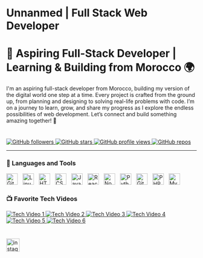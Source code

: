 #  Unnanmed | Full Stack Web Developer
 # 🚀 Aspiring Full-Stack Developer | Learning & Building from Morocco 🌍


 I'm an aspiring full-stack developer from Morocco, building my version of the digital world one step at a time. Every project is crafted from the ground up, from planning and designing to solving real-life problems with code. I’m on a journey to learn, grow, and share my progress as I explore the endless possibilities of web development. Let’s connect and build something amazing together! 🚀
 #
 
<p align="left">
   <a href="https://github.com/unnanmed1?tab=followers">
      <img alt="GitHub followers" title="Follow me on GitHub" src="https://custom-icon-badges.demolab.com/github/followers/unnanmed1?color=236ad3&labelColor=1155ba&style=for-the-badge&logo=person-add&label=Follow&logoColor=white"/>
   </a>
   <a href="https://github.com/unnanmed1?tab=repositories&sort=stargazers">
      <img alt="GitHub stars" title="Total stars on GitHub" src="https://custom-icon-badges.demolab.com/github/stars/unnanmed1?color=55960c&style=for-the-badge&labelColor=488207&logo=star"/>
   </a>
   <a href="https://github.com/unnanmed1">
      <img alt="GitHub profile views" title="Profile views" src="https://komarev.com/ghpvc/?username=unnanmed1&color=yellow&style=for-the-badge"/>
   </a>
   <a href="https://github.com/unnanmed1?tab=repositories">
      <img alt="GitHub repos" title="Total repositories" src="https://custom-icon-badges.demolab.com/github/repos/unnanmed1?color=blue&style=for-the-badge&labelColor=0057b7&logo=book"/>
   </a>
</p>





---

### 🧰 Languages and Tools

<img align="left" alt="Git" width="30px" style="padding-right:10px;" src="https://cdn.jsdelivr.net/gh/devicons/devicon/icons/git/git-original.svg" />
<img align="left" alt="Linux" width="30px" style="padding-right:10px;" src="https://cdn.jsdelivr.net/gh/devicons/devicon/icons/linux/linux-original.svg" />
<img align="left" alt="HTML" width="30px" style="padding-right:10px;" src="https://cdn.jsdelivr.net/gh/devicons/devicon/icons/html5/html5-plain.svg" />
<img align="left" alt="CSS" width="30px" style="padding-right:10px;" src="https://cdn.jsdelivr.net/gh/devicons/devicon/icons/css3/css3-plain.svg" />
<img align="left" alt="JavaScript" width="30px" style="padding-right:10px;" src="https://cdn.jsdelivr.net/gh/devicons/devicon/icons/javascript/javascript-plain.svg" />
<img align="left" alt="React" width="30px" style="padding-right:10px;" src="https://cdn.jsdelivr.net/gh/devicons/devicon/icons/react/react-original.svg" />
<img align="left" alt="NodeJS" width="30px" style="padding-right:10px;" src="https://cdn.jsdelivr.net/gh/devicons/devicon/icons/nodejs/nodejs-original.svg" />
<img align="left" alt="Python" width="30px" style="padding-right:10px;" src="https://cdn.jsdelivr.net/gh/devicons/devicon/icons/python/python-plain.svg" />
<img align="left" alt="GitHub" width="30px" style="padding-right:10px;" src="https://cdn.jsdelivr.net/gh/devicons/devicon/icons/github/github-original.svg" />
<img align="left" alt="PHP" width="30px" style="padding-right:10px;" src="https://cdn.jsdelivr.net/gh/devicons/devicon/icons/php/php-original.svg" />
<img align="left" alt="MySQL" width="30px" style="padding-right:10px;" src="https://cdn.jsdelivr.net/gh/devicons/devicon/icons/mysql/mysql-original.svg" />
<br />

#
<h3>📺 Favorite Tech Videos</h3>

<!-- BEGIN Fav-Yt-Vids -->
<a href="https://www.youtube.com/watch?v=hu-q2zYwEYs">
    <img src="https://ytcards.demolab.com/?id=hu-q2zYwEYs&title=Tech+Video+1&lang=en&background_color=%230d1117&title_color=%23ffffff&stats_color=%23dedede&max_title_lines=2&width=250&border_radius=5" alt="Tech Video 1">
</a>

<a href="https://www.youtube.com/watch?v=Sh6lK57Cuk4">
    <img src="https://ytcards.demolab.com/?id=Sh6lK57Cuk4&title=Tech+Video+2&lang=en&background_color=%230d1117&title_color=%23ffffff&stats_color=%23dedede&max_title_lines=2&width=250&border_radius=5" alt="Tech Video 2">
</a>

<a href="https://www.youtube.com/watch?v=Tn6-PIqc4UM">
    <img src="https://ytcards.demolab.com/?id=Tn6-PIqc4UM&title=Tech+Video+3&lang=en&background_color=%230d1117&title_color=%23ffffff&stats_color=%23dedede&max_title_lines=2&width=250&border_radius=5" alt="Tech Video 3">
</a>

<a href="https://www.youtube.com/watch?v=fqMOX6JJhGo">
    <img src="https://ytcards.demolab.com/?id=fqMOX6JJhGo&title=Tech+Video+4&lang=en&background_color=%230d1117&title_color=%23ffffff&stats_color=%23dedede&max_title_lines=2&width=250&border_radius=5" alt="Tech Video 4">
</a>

<a href="https://www.youtube.com/watch?v=0xMQfnTU6oo">
    <img src="https://ytcards.demolab.com/?id=0xMQfnTU6oo&title=Tech+Video+5&lang=en&background_color=%230d1117&title_color=%23ffffff&stats_color=%23dedede&max_title_lines=2&width=250&border_radius=5" alt="Tech Video 5">
</a>

<a href="https://www.youtube.com/watch?v=RGOj5yH7evk">
    <img src="https://ytcards.demolab.com/?id=RGOj5yH7evk&title=Tech+Video+6&lang=en&background_color=%230d1117&title_color=%23ffffff&stats_color=%23dedede&max_title_lines=2&width=250&border_radius=5" alt="Tech Video 6">
</a>

<!-- END Fav-Yt-Vids -->
#
<!--
<details>
 <summary><h3>🚀 My Projects</h3></summary>

I love building **practical, real-world projects** that solve problems and enhance user experiences. Here are some of my favorite projects that showcase my skills and creativity:  

### 🌐 **[Project Name 1](#)**  
**Tech Stack:** HTML, CSS, JavaScript, React  
A sleek, responsive web application designed to **[describe what it does]**. Features include **[list key features like authentication, API integration, etc.]**.  

### 📊 **[Project Name 2](#)**  
**Tech Stack:** Node.js, Express, MongoDB  
A **[describe what it does]** with a focus on **backend performance, database management, and secure authentication**.  

### 🎨 **[Project Name 3](#)**  
**Tech Stack:** Next.js, Tailwind CSS  
A **modern, interactive website** built to **[describe purpose]** with **optimized performance and great UX/UI design**.  

I'm always working on new ideas and refining my skills. Stay tuned for more!  
</details>
-->
  <a href="https://www.instagram.com/rida_unn" target="_blank">
    <img src="https://img.shields.io/static/v1?message=Instagram&logo=instagram&label=&color=E4405F&logoColor=white&labelColor=&style=for-the-badge" height="35" alt="instagram logo" />
  </a>


